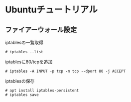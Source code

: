 # Ubuntuチュートリアル

## ファイアーウォール設定

iptablesの一覧取得
```
# iptables --list
```

iptablesに80/tcpを追加
```
# iptables -A INPUT -p tcp -m tcp --dport 80 -j ACCEPT
```

iptablesの保存
```
# apt install iptables-persistent
# iptables save
```
